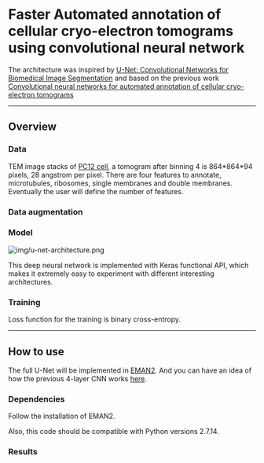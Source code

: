 # Faster Automated annotation of cellular cryo-electron tomograms using convolutional neural network

The architecture was inspired by [U-Net: Convolutional Networks for Biomedical Image Segmentation](http://lmb.informatik.uni-freiburg.de/people/ronneber/u-net/) and based on the previous work [Convolutional neural networks for automated annotation of cellular cryo-electron tomograms](https://www.nature.com/articles/nmeth.4405)

---

## Overview

### Data

TEM image stacks of [PC12 cell](https://www.ebi.ac.uk/pdbe/entry/emdb/EMD-8594), a tomogram after binning 4 is 864\*864\*94 pixels, 28 angstrom per pixel. There are four features to annotate, microtubules, ribosomes, single membranes and double membranes. Eventually the user will define the number of features.

### Data augmentation

### Model

![img/u-net-architecture.png](img/u-net-architecture.png)

This deep neural network is implemented with Keras functional API, which makes it extremely easy to experiment with different interesting architectures.


### Training

Loss function for the training is binary cross-entropy.


---

## How to use

The full U-Net will be implemented in [EMAN2](https://blake.bcm.edu/emanwiki/EMAN2). And you can have an idea of how the previous 4-layer CNN works [here](https://blake.bcm.edu/emanwiki/EMAN2/Programs/tomoseg).

### Dependencies

Follow the installation of EMAN2.

Also, this code should be compatible with Python versions 2.7.14.


### Results

